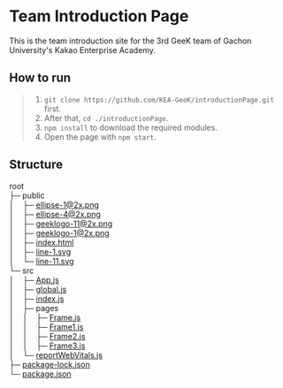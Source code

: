 # Team Introduction Page

This is the team introduction site for the 3rd GeeK team of Gachon University's Kakao Enterprise Academy.

## How to run

> 1. `git clone https://github.com/KEA-GeeK/introductionPage.git` first.
> 2. After that, `cd ./introductionPage`.
> 3. `npm install` to download the required modules.
> 4. Open the page with `npm start`.

## Structure

root <br>
├─ public  <br>
│&nbsp;&nbsp;&nbsp;&nbsp;├─ [ellipse-1@2x.png](https://github.com/KEA-GeeK/introductionPage/blob/main/public/ellipse-1%402x.png) <br>
│&nbsp;&nbsp;&nbsp;&nbsp;├─ [ellipse-4@2x.png](https://github.com/KEA-GeeK/introductionPage/blob/main/public/ellipse-4%402x.png) <br>
│&nbsp;&nbsp;&nbsp;&nbsp;├─ [geeklogo-11@2x.png](https://github.com/KEA-GeeK/introductionPage/blob/main/public/geeklogo-11%402x.png) <br>
│&nbsp;&nbsp;&nbsp;&nbsp;├─ [geeklogo-1@2x.png](https://github.com/KEA-GeeK/introductionPage/blob/main/public/geeklogo-1%402x.png) <br>
│&nbsp;&nbsp;&nbsp;&nbsp;├─ [index.html](https://github.com/KEA-GeeK/introductionPage/blob/main/public/index.html) <br>
│&nbsp;&nbsp;&nbsp;&nbsp;├─ [line-1.svg](https://github.com/KEA-GeeK/introductionPage/blob/main/public/line-1.svg) <br>
│&nbsp;&nbsp;&nbsp;&nbsp;└─ [line-11.svg](https://github.com/KEA-GeeK/introductionPage/blob/main/public/line-11.svg) <br>
└─ src <br>
│&nbsp;&nbsp;&nbsp;&nbsp;├─  [App.js](https://github.com/KEA-GeeK/introductionPage/blob/main/src/App.js) <br>
│&nbsp;&nbsp;&nbsp;&nbsp;├─  [global.js](https://github.com/KEA-GeeK/introductionPage/blob/main/src/global.js) <br>
│&nbsp;&nbsp;&nbsp;&nbsp;├─  [index.js](https://github.com/KEA-GeeK/introductionPage/blob/main/src/index.js) <br>
│&nbsp;&nbsp;&nbsp;&nbsp;├─  pages <br>
│&nbsp;&nbsp;&nbsp;&nbsp;│&nbsp;&nbsp;&nbsp;&nbsp;├─ [Frame.js](https://github.com/KEA-GeeK/introductionPage/blob/main/src/pages/Frame.js) <br>
│&nbsp;&nbsp;&nbsp;&nbsp;│&nbsp;&nbsp;&nbsp;&nbsp;├─ [Frame1.js](https://github.com/KEA-GeeK/introductionPage/blob/main/src/pages/Frame1.js) <br>
│&nbsp;&nbsp;&nbsp;&nbsp;│&nbsp;&nbsp;&nbsp;&nbsp;├─ [Frame2.js](https://github.com/KEA-GeeK/introductionPage/blob/main/src/pages/Frame2.js) <br>
│&nbsp;&nbsp;&nbsp;&nbsp;│&nbsp;&nbsp;&nbsp;&nbsp;├─ [Frame3.js](https://github.com/KEA-GeeK/introductionPage/blob/main/src/pages/Frame3.js) <br>
│&nbsp;&nbsp;&nbsp;&nbsp;└─ [reportWebVitals.js]() <br>
├─ [package-lock.json](https://github.com/KEA-GeeK/introductionPage/blob/main/package-lock.json) <br>
└─ [package.json](https://github.com/KEA-GeeK/introductionPage/blob/main/package.json) <br>

```
